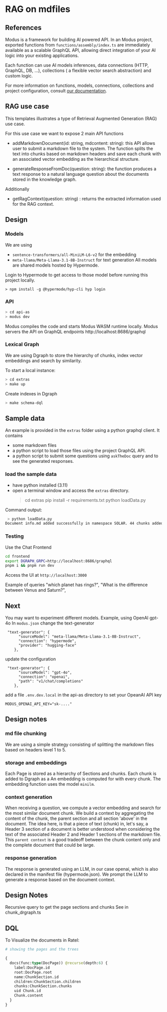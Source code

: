 # RAG on mdfiles

## References

Modus is a framework for building AI powered API. In an Modus project, exported functions from
`functions/assembly/index.ts` are immediately available as a scalable GraphQL API, allowing direct
integration of your AI logic into your existing applications.

Each function can use AI models inferences, data connections (HTTP, GraphQL, DB, ...), collections (
a flexible vector search abstraction) and custom logic.

For more information on functions, models, connections, collections and project configuration,
consult [our documentation](https://docs.hypermode.com).

## RAG use case

This templates illustrates a type of Retrieval Augmented Generation (RAG) use case.

For this use case we want to expose 2 main API functions

- addMarkdownDocument(id: string, mdcontent: string): this API allows user to submit a markdown file
  to the system. The function splits the text into chunks based on markdown headers and save each
  chunk with an associated vector embedding as the hierarchical structure.

- generateResponseFromDoc(question: string): the function produces a text response to a natural
  language question about the documents stored in the knowledge graph.

Additionally

- getRagContext(question: string) : returns the extracted information used for the RAG context.

## Design

### Models

We are using

- `sentence-transformers/all-MiniLM-L6-v2` for the embedding
- `meta-llama/Meta-Llama-3.1-8B-Instruct` for text generation All models are shared models hosted by
  Hypermode.

Login to Hypermode to get access to those model before running this project locally.

```
> npm install -g @hypermode/hyp-cli hyp login
```

### API

```sh
> cd api-as
> modus dev
```

Modus compiles the code and starts Modus WASM runtime locally. Modus servers the API on GraphQL
endpoints http://localhost:8686/graphql

### Lexical Graph

We are using Dgraph to store the hierarchy of chunks, index vector embeddings and search by
similarity.

To start a local instance:

```sh
> cd extras
> make up
```

Create indexes in Dgraph

```sh
> make schema-dql
```

## Sample data

An example is provided in the `extras` folder using a python graphql client. It contains

- some markdown files
- a python script to load those files using the project GraphQL API.
- a python script to submit some questions using `askTheDoc` query and to see the generated
  responses.

### load the sample data

- have python installed (3.11)
- open a terminal window and access the `extras` directory.
  > cd extras pip install -r requirements.txt python loadData.py

Command output:

```sh
 > python loadData.py
Document info.md added successfully in namespace SOLAR. 44 chunks added.

```

### Testing

Use the Chat Frontend

```bash
cd frontend
export DGRAPH_GRPC=http://localhost:8686/graphql
pnpm i && pnpm run dev
```

Access the UI at `http://localhost:3000`

Example of queries "which planet has rings?", "What is the difference between Venus and Saturn?",

## Next

You may want to experiment different models. Example, using OpenAI gpt-4o In `modus.json` change the
text-generator

```
 "text-generator": {
      "sourceModel": "meta-llama/Meta-Llama-3.1-8B-Instruct",
      "connection": "hypermode",
      "provider": "hugging-face"
    },
```

update the configuration

```
 "text-generator": {
      "sourceModel": "gpt-4o",
      "connection": "openai",
      "path": "v1/chat/completions"
    },
```

add a file `.env.dev.local` in the api-as directory to set your OpeanAI API key

```
MODUS_OPENAI_API_KEY="sk-...."
```

## Design notes

### md file chunking

We are using a simple strategy consisting of splitting the markdown files based on headers level 1
to 5.

### storage and embeddings

Each Page is stored as a hierarchy of Sections and chunks. Each chunk is added to Dgraph as a An
embedding is computed for with every chunk. The embedding function uses the model `minilm`.

### context generation

When receiving a question, we compute a vector embedding and search for the most similar document
chunk. We build a context by aggregating the content of the chunk, the parent section and all
section 'above' in the document. The idea here, is that a piece of text (chunk) in, let's say, a
Header 3 section of a document is better understood when considering the text of the associated
Header 2 and Header 1 sections of the markdown file. This `parent context` is a good tradeoff
between the chunk content only and the complete document that could be large.

### response generation

The response is generated using an LLM, in our case openai, which is also declared in the manifest
file (hypermode.json). We prompt the LLM to generate a response based on the document context.

## Design Notes

Recursive query to get the page sections and chunks See in chunk_drgraph.ts

## DQL

To Visualize the documents in Ratel:

```graphql
# showing the pages and the trees

{
  docs(func:type(DocPage)) @recurse(depth:6) {
    label:DocPage.id
    root:DocPage.root
    name:ChunkSection.id
    children:ChunkSection.children
    chunks:ChunkSection.chunks
    uid Chunk.id
    Chunk.content
  }
}
```
